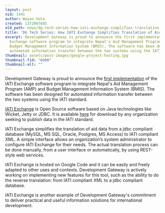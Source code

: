 ```yaml
---
layout: post
nid: 1441
author: Wayan Vota
created: 1372907685
old_path: news/dg-tech-series-how-iati-exchange-simplifies-translation-aid-data-xml
title: 'DG Tech Series: How IATI Exchange Simplifies Translation of Aid Data to XML'
excerpt: Development Gateway is proud to announce the first implementation of the IATI
  Exchange software program to integrate Nepal's Aid Management Program (AMP) and
  Budget Management Information System (BMIS). The software has been designed for
  automated information transfer between the two systems using the IATI standard.
thumbnail: assets/post-images/google-project-hosting.jpg
thumbnail-fid: "6000"
thumbnail-alt: ""
---
```


Development Gateway is proud to announce the [first implementation](/news/better-total-resource-management-using-amp-data-nepals-budget-system) of the IATI Exchange software program to integrate Nepal's Aid Management Program (AMP) and Budget Management Information System (BMIS). The software has been designed for automated information transfer between the two systems using the IATI standard.

[IATI Exchange](http://code.google.com/p/iati-exchange/) is Open Source software based on Java technologies like Wicket, Jetty or JDBC. It is available [here](http://code.google.com/p/iati-exchange/) for download by any organization seeking to publish data in the IATI standard.

IATI Exchange simplifies the translation of aid data from a jdbc compliant database (MySQL, MS SQL, Oracle, Postgres, MS Access) to IATI compliant XML. A simple interface allows an organization’s system administrator to configure IATI Exchange for their needs. The actual translation process can be done manually, from a user interface or automatically, by using REST-style web services.

IATI Exchange is hosted on Google Code and it can be easily and freely adapted to other uses and contexts. Development Gateway is actively working on implementing new features for this tool, such as the ability to do the reverse translation: from IATI compliant XML to a jdbc compliant database.

IATI Exchange is another example of Development Gateway's commitment to deliver practical and useful information solutions for international development.
